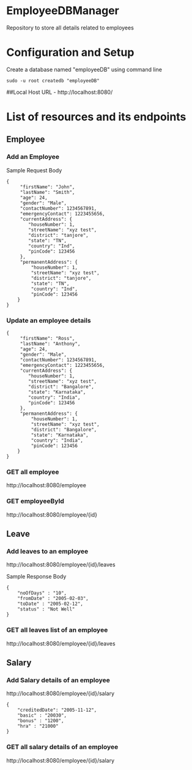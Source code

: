 # EmployeeDBManager
Repository to store all details related to employees 

# Configuration and Setup
Create a database named "employeeDB" using command line

````
sudo -u root createdb "employeeDB"
````
##Local Host URL - http://localhost:8080/

# List of resources and its endpoints
## Employee

### Add an Employee
Sample Request Body
````
{  
     "firstName": "John",
     "lastName": "Smith",
     "age": 24,
     "gender": "Male",
     "contactNumber": 1234567891,
     "emergencyContact": 1223455656,
     "currentAddress": {
        "houseNumber": 1,
        "streetName": "xyz test",
        "district": "tanjore",
        "state": "TN",
        "country": "Ind",
        "pinCode": 123456
     },
     "permanentAddress": {
         "houseNumber": 1,
         "streetName": "xyz test",
         "district": "tanjore",
         "state": "TN",
         "country": "Ind",
         "pinCode": 123456
    }
}
````
### Update an employee details
````
{  
     "firstName": "Ross",
     "lastName": "Anthony",
     "age": 24,
     "gender": "Male",
     "contactNumber": 1234567891,
     "emergencyContact": 1223455656,
     "currentAddress": {
        "houseNumber": 1,
        "streetName": "xyz test",
        "district": "Bangalore",
        "state": "Karnataka",
        "country": "India",
        "pinCode": 123456
     },
     "permanentAddress": {
         "houseNumber": 1,
         "streetName": "xyz test",
         "district": "Bangalore",
         "state": "Karnataka",
         "country": "India",
         "pinCode": 123456
    }
}
````

### GET all employee
http://localhost:8080/employee 
### GET employeeById  
http://localhost:8080/employee/{id}

## Leave
### Add leaves to an employee
http://localhost:8080/employee/{id}/leaves

Sample Response Body
````
{
    "noOfDays" : "10",
    "fromDate" : "2005-02-03",
    "toDate" : "2005-02-12",
    "status" : "Not Well"
}
````
### GET all leaves list of an employee
http://localhost:8080/employee/{id}/leaves

## Salary
### Add Salary details of an employee
http://localhost:8080/employee/{id}/salary
````
{
    "creditedDate": "2005-11-12",
    "basic" : "20030",
    "bonus" : "1200",
    "hra" : "21000"
}
````
### GET all salary details of an employee
http://localhost:8080/employee/{id}/salary

